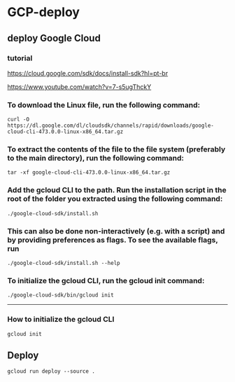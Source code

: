 # GCP-deploy

## deploy Google Cloud


### tutorial

https://cloud.google.com/sdk/docs/install-sdk?hl=pt-br

https://www.youtube.com/watch?v=7-s5ugThckY


### To download the Linux file, run the following command:

    curl -O https://dl.google.com/dl/cloudsdk/channels/rapid/downloads/google-cloud-cli-473.0.0-linux-x86_64.tar.gz

### To extract the contents of the file to the file system (preferably to the main directory), run the following command: 

    tar -xf google-cloud-cli-473.0.0-linux-x86_64.tar.gz

### Add the gcloud CLI to the path. Run the installation script in the root of the folder you extracted using the following command: 

    ./google-cloud-sdk/install.sh

### This can also be done non-interactively (e.g. with a script) and by providing preferences as flags. To see the available flags, run

    ./google-cloud-sdk/install.sh --help

###  To initialize the gcloud CLI, run the gcloud init command: 

    ./google-cloud-sdk/bin/gcloud init

----------

### How to initialize the gcloud CLI

    gcloud init

## Deploy

    gcloud run deploy --source .





    

